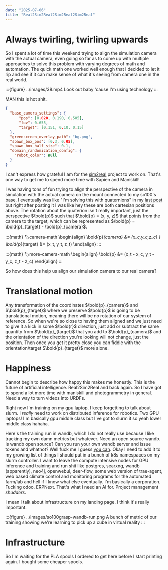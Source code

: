 ```yaml
---
date: "2025-07-06"
title: "Real2Sim2Real2Sim2Real2Sim2Real"
---
```


# Always twirling, twirling upwards

So I spent a lot of time this weekend trying to align the simulation camera with the actual camera, even going so far as to come up with multiple approaches to solve this problem with varying degrees of math and automation. The quick math one worked well enough that I decided to let it rip and see if it can make sense of what it's seeing from camera one in the real world.


:::{figure} ../images/38.mp4
Look out baby 'cause I'm using technology
:::


MAN this is hot shit.



```json
{
  "base_camera_settings": {
      "pos": [0.020, 0.190, 0.505],
      "fov": 0.655,
      "target": [0.151, 0.10, 0.15]
  },
  "greenscreen_overlay_path": "bg.png",
  "spawn_box_pos": [0.3, 0.05],
  "spawn_box_half_size": 0.1,
  "domain_randomization_config": {
    "robot_color": null
  }
}
```


I can't express how grateful I am for the [sim2real][sim2real] project to work on. That's one way to get me to spend more time with Sapien and Maniskill!


I was having tons of fun trying to align the perspective of the camera in simulation with the actual camera on the mount connected to my so100's base. I eventually was like "I'm solving this with quaternions" in my [last post](../jul/jul05) but right after posting it I was like hey these are both cartesian positions above. The rotation about the quaterion isn't really important, just the perspective $\bold{p}$ such that $\bold{p} = (x, y, z)$ that points from the camera to the target, which can be represented as $\bold{p} = \bold{p}_{target} - \bold{p}_{camera}$.

:::{math}
:label:camera-math
\begin{align}
\bold{p}_{camera} &= (x_c,y_c,z_c) \\
\bold{p}_{target} &= (x_t, y_t, z_t) 
\end{align}
:::


:::{math}
:label:more-camera-math
\begin{align}
\bold{p} &= (x_t - x_c, y_t - y_c, z_t - z_c)
\end{align}
:::

So how does this help us align our simulation camera to our real camera?

# Translational motion

Any transformation of the coordinates $\bold{p}_{camera}$ and $\bold{p}_{target}$ where we preserve $\bold{p}$ is going to be translational motion, meaning there will be no rotation of our system of reference. So when we're so close to having them aligned and we just need to give it a kick in some $\bold{r}$ direction, just add or subtract the same quantity from $\bold{p}_{target}$ that you add to $\bold{p}_{camera}$ and the orientation of the direction you're looking will not change, just the position. Then once you get it pretty close you can fiddle with the orientation/target $\bold{p}_{target}$ more alone.


# Happiness

Cannot begin to describe how happy this makes me honestly. This is the future of artificial intelligence. Real2Sim2Real and back again. So I have got to spend a lot more time with maniskill and photogrammetry in general. Need a way to turn videos into URDFs.

Right now I'm training on my gpu laptop. I keep forgetting to talk about slurm. I *really* need to work on distributed inference for robotics. Two GPU laptops! I'm basically gpu middle class but I've got to slurm it so yeah lower middle class hahaha.

Here's the training run in wandb, which I do not really use because I like tracking my own damn metrics but whatever. Need an open source wandb. Is wandb open source? Can you run your own wandb server and issue tokens and whatnot? Well fuck me I guess [you can][wandb-server]. Okay I need to add it to my growing list of things I should put in a bunch of k8s namespaces on my slurm controller. I want to leave the compute intensive nodes for GPU inference and training and run shit like postgres, searxng, wandb (apparently), neo4j, openwebui, deer-flow, some web version of trae-agent, web based climate control and monitoring programs for the automated farm/lab and hell if I know what else eventually. I'm basically a corporation. Fucking odoo. ERPNext. That's what I need an AI for. Project management *shudders*.

I mean I talk about infrastructure on my landing page. I think it's really important.

:::{figure} ../images/so100grasp-wandb-run.png
A bunch of metric of our training showing we're learning to pick up a cube in virtual reality
:::


# Infrastructure

So I'm waiting for the PLA spools I ordered to get here before I start printing again. I bought some cheaper spools. 



[sim2real]: https://github.com/StoneT2000/lerobot-sim2real
[env-config]: https://gist.github.com/odellus/74c10ca972cb70cc133de402466d2878
[wandb-server]: https://github.com/wandb/server